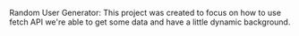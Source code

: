 Random User Generator:
This project was created to focus on
how to use fetch API
we're able to get some data and have a little dynamic background.
